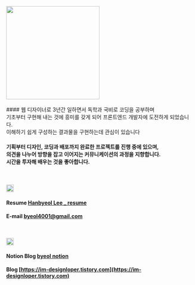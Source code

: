 <img width="250" src="https://user-images.githubusercontent.com/28005124/92296794-2dfc2c00-ef73-11ea-8d60-420236843c73.png">
<br /><br />
#### 웹 디자이너로 3년간 일하면서 독학과 국비로 코딩을 공부하며<br> 기초부터 구현해 내는 것에 흥미를 갖게 되어 프론트엔드 개발자에 도전하게 되었습니다.<br>이해하기 쉽게 구성하는 결과물을 구현하는데 관심이 있습니다

#### 기획부터 디자인, 코딩과 배포까지 완료한 프로젝트를 진행 중에 있으며,<br>의견을 나누어 방향을 잡고 이어지는 커뮤니케이션의 과정을 지향합니다.<br>시간을 투자해 배우는 것을 좋아합니다.

<br /><br />
<img height="20" src="https://user-images.githubusercontent.com/28005124/92296953-25a4f080-ef75-11ea-921f-0f3cdb773050.png"><br />

#### Resume [Hanbyeol Lee \_ resume](https://www.notion.so/Hanbyeol-Lee-4d10a56d1324407ab57f1f77070b9ec8 "Hanbyeol Lee __Resome")

#### E-mail [byeol4001@gmail.com](mailto:byeol4001@gmail.com)

<br/>

<img height="20" src="https://user-images.githubusercontent.com/28005124/92296952-250c5a00-ef75-11ea-8f5f-33f6eeb9b64d.png"><br />

#### Notion Blog [byeol notion](https://www.notion.so/STUDY_-c855e5f7d079450984d5c5810226c39b)

#### Blog [https://im-designloper.tistory.com](https://im-designloper.tistory.com)
